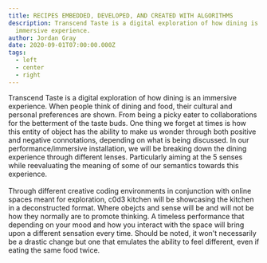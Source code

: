 ```yaml
---
title: RECIPES EMBEDDED, DEVELOPED, AND CREATED WITH ALGORITHMS
description: Transcend Taste is a digital exploration of how dining is an
  immersive experience.
author: Jordan Gray
date: 2020-09-01T07:00:00.000Z
tags:
  - left
  - center
  - right
---
```

Transcend Taste is a digital exploration of how dining is an immersive experience. When people think of dining and food, their cultural and personal preferences are shown. From being a picky eater to collaborations for the betterment of the taste buds. One thing we forget at times is how this entity of object has the ability to make us wonder through both positive and negative connotations, depending on what is being discussed. In our performance/immersive installation, we will be breaking down the dining experience through different lenses. Particularly aiming at the 5 senses while reevaluating the meaning of some of our semantics towards this experience.\
\
Through different creative coding environments in conjunction with online spaces meant for exploration, c0d3 kitchen will be showcasing the kitchen in a deconstructed format. Where obejcts and sense will be and will not be how they normally are to promote thinking. A timeless performance that depending on your mood and how you interact with the space will bring upon a different sensation every time. Should be noted, it won't necessarily be a drastic change but one that emulates the ability to feel different, even if eating the same food twice.